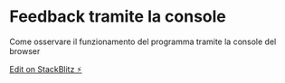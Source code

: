 # Feedback tramite la console

Come osservare il funzionamento del programma tramite la console del browser

[Edit on StackBlitz ⚡️](https://stackblitz.com/edit/js-sswconsole)
